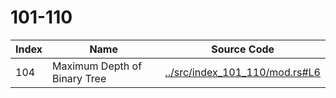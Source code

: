 # 101-110

Index | Name    | Source Code
----- | ------- | -----------
104   | Maximum Depth of Binary Tree | [../src/index_101_110/mod.rs#L6](../src/index_101_110/mod.rs#L6)
